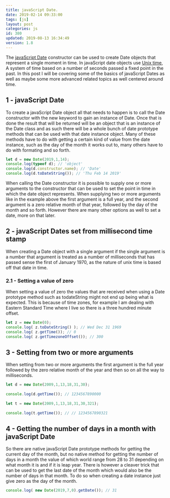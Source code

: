 ```yaml
---
title: javaScript Date.
date: 2019-02-14 09:33:00
tags: [js]
layout: post
categories: js
id: 380
updated: 2019-08-13 16:34:49
version: 1.8
---
```


The [javaScript Date](https://developer.mozilla.org/en-US/docs/Web/JavaScript/Reference/Global_Objects/Date) constructor can be used to create Date objects that represent a single moment in time. In javaScript date objects use [Unix time](https://en.wikipedia.org/wiki/Unix_time), A system of time based on a number of seconds passed a fixed point in the past. In this post I will be covering some of the basics of javaScript Dates as well as maybe some more advanced related topics as well centered around time. 


<!-- more -->

## 1 - javaScript Date

To create a javaScript Date object all that needs to happen is to call the Date constructor with the new keyword to gain an instance of Date. Once that is done the result that will be returned will be an object that is an instance of the Date class and as such there will be a whole bunch of date prototype methods that can be used with that date instance object. Many of these methods have to do with getting a certain kind of value from the date instance, such as the day of the month it works out to, many others have to do with formating and so forth.


```js
let d = new Date(2019,1,14);
console.log(typeof d); // 'object'
console.log(d.constructor.name); // 'Date'
console.log(d.toDateString()); // 'Thu Feb 14 2019'
```

When calling the Date constructor it is possible to supply one or more arguments to the constructor that can be used to set the point in time in which the date object represents. When supplying two or more arguments like in the example above the first argument is a full year, and the second argument is a zero relative month of that year, followed by the day of the month and so forth. However there are many other options as well to set a date, more on that later.

## 2 - javaScript Dates set from millisecond time stamp

When creating a Date object with a single argument if the single argument is a number that argument is treated as a number of milliseconds that has passed sense the first of January 1970, as the nature of unix time is based off that date in time.

### 2.1 - Setting a value of zero

When setting a value of zero the values that are received when using a Date prototype method such as todateString might not end up being what is expected. This is because of time zones, for example I am dealing with Eastern Standard Time where I live so there is a three hundred minute offset.

```js
let z = new Date(0);
console.log( z.toDateString() ); // Wed Dec 31 1969
console.log( z.getTime()); // 0
console.log( z.getTimezoneOffset()); // 300
```

## 3 - Setting from two or more arguments


When setting from two or more arguments the first argument is the full year followed by the zero relative month of the year and then so on all the way to milliseconds.
```js
let d = new Date(2009,1,13,18,31,30);
 
console.log(d.getTime()); // 1234567890000
 
let t = new Date(2009,1,13,18,31,30,321);
 
console.log(t.getTime()); // // 1234567890321
```

## 4 - Getting the number of days in a month with javaScript Date

So there are native javaScript Date prototype methods for getting the current day of the month, but no native method for getting the number of days in a month the value of which world range from 28 to 31 depending on what month it is and if it is leap year. There is however a cleaver trick that can be used to get the last date of the month which would also be the number of days in that month. To do so when creating a date instance just give zero as the day of the month.

```js
console.log( new Date(2019,7,0).getDate()); // 31
```